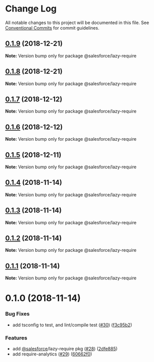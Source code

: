 # Change Log

All notable changes to this project will be documented in this file.
See [Conventional Commits](https://conventionalcommits.org) for commit guidelines.

## [0.1.9](https://github.com/forcedotcom/sfdx-dev-packages/compare/@salesforce/lazy-require@0.1.8...@salesforce/lazy-require@0.1.9) (2018-12-21)

**Note:** Version bump only for package @salesforce/lazy-require





## [0.1.8](https://github.com/forcedotcom/sfdx-dev-packages/compare/@salesforce/lazy-require@0.1.7...@salesforce/lazy-require@0.1.8) (2018-12-21)

**Note:** Version bump only for package @salesforce/lazy-require





## [0.1.7](https://github.com/forcedotcom/sfdx-dev-packages/compare/@salesforce/lazy-require@0.1.6...@salesforce/lazy-require@0.1.7) (2018-12-12)

**Note:** Version bump only for package @salesforce/lazy-require





## [0.1.6](https://github.com/forcedotcom/sfdx-dev-packages/compare/@salesforce/lazy-require@0.1.5...@salesforce/lazy-require@0.1.6) (2018-12-12)

**Note:** Version bump only for package @salesforce/lazy-require





## [0.1.5](https://github.com/forcedotcom/sfdx-dev-packages/compare/@salesforce/lazy-require@0.1.4...@salesforce/lazy-require@0.1.5) (2018-12-11)

**Note:** Version bump only for package @salesforce/lazy-require





## [0.1.4](https://github.com/forcedotcom/sfdx-dev-packages/compare/@salesforce/lazy-require@0.1.3...@salesforce/lazy-require@0.1.4) (2018-11-14)

**Note:** Version bump only for package @salesforce/lazy-require





## [0.1.3](https://github.com/forcedotcom/sfdx-dev-packages/compare/@salesforce/lazy-require@0.1.2...@salesforce/lazy-require@0.1.3) (2018-11-14)

**Note:** Version bump only for package @salesforce/lazy-require





## [0.1.2](https://github.com/forcedotcom/sfdx-dev-packages/compare/@salesforce/lazy-require@0.1.1...@salesforce/lazy-require@0.1.2) (2018-11-14)

**Note:** Version bump only for package @salesforce/lazy-require





## [0.1.1](https://github.com/forcedotcom/sfdx-dev-packages/compare/@salesforce/lazy-require@0.1.0...@salesforce/lazy-require@0.1.1) (2018-11-14)

**Note:** Version bump only for package @salesforce/lazy-require





# 0.1.0 (2018-11-14)


### Bug Fixes

* add tsconfig to test, and lint/compile test ([#30](https://github.com/forcedotcom/sfdx-dev-packages/issues/30)) ([f3c95b2](https://github.com/forcedotcom/sfdx-dev-packages/commit/f3c95b2))


### Features

* add [@salesforce](https://github.com/salesforce)/lazy-require pkg ([#28](https://github.com/forcedotcom/sfdx-dev-packages/issues/28)) ([2dfe885](https://github.com/forcedotcom/sfdx-dev-packages/commit/2dfe885))
* add require-analytics ([#29](https://github.com/forcedotcom/sfdx-dev-packages/issues/29)) ([60662f0](https://github.com/forcedotcom/sfdx-dev-packages/commit/60662f0))
